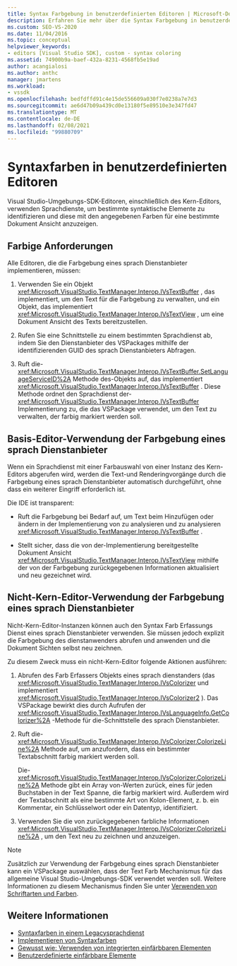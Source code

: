 ```yaml
---
title: Syntax Farbgebung in benutzerdefinierten Editoren | Microsoft-Dokumentation
description: Erfahren Sie mehr über die Syntax Farbgebung in benutzerdefinierten Editoren von Visual Studio Environment SDK, die die angegebenen Farben für eine bestimmte Dokument Ansicht anzeigt.
ms.custom: SEO-VS-2020
ms.date: 11/04/2016
ms.topic: conceptual
helpviewer_keywords:
- editors [Visual Studio SDK], custom - syntax coloring
ms.assetid: 74900b9a-baef-432a-8231-4568fb5e19ad
author: acangialosi
ms.author: anthc
manager: jmartens
ms.workload:
- vssdk
ms.openlocfilehash: bedfdffd91c4e15de556609a030f7e0238a7e7d3
ms.sourcegitcommit: ae6d47b09a439cd0e13180f5e89510e3e347fd47
ms.translationtype: MT
ms.contentlocale: de-DE
ms.lasthandoff: 02/08/2021
ms.locfileid: "99880709"
---
```

# <a name="syntax-coloring-in-custom-editors"></a>Syntaxfarben in benutzerdefinierten Editoren
Visual Studio-Umgebungs-SDK-Editoren, einschließlich des Kern-Editors, verwenden Sprachdienste, um bestimmte syntaktische Elemente zu identifizieren und diese mit den angegebenen Farben für eine bestimmte Dokument Ansicht anzuzeigen.

## <a name="colorization-requirements"></a>Farbige Anforderungen
 Alle Editoren, die die Farbgebung eines sprach Dienstanbieter implementieren, müssen:

1. Verwenden Sie ein Objekt <xref:Microsoft.VisualStudio.TextManager.Interop.IVsTextBuffer> , das implementiert, um den Text für die Farbgebung zu verwalten, und ein Objekt, das implementiert <xref:Microsoft.VisualStudio.TextManager.Interop.IVsTextView> , um eine Dokument Ansicht des Texts bereitzustellen.

2. Rufen Sie eine Schnittstelle zu einem bestimmten Sprachdienst ab, indem Sie den Dienstanbieter des VSPackages mithilfe der identifizierenden GUID des sprach Dienstanbieters Abfragen.

3. Ruft die- <xref:Microsoft.VisualStudio.TextManager.Interop.IVsTextBuffer.SetLanguageServiceID%2A> Methode des-Objekts auf, das implementiert <xref:Microsoft.VisualStudio.TextManager.Interop.IVsTextBuffer> . Diese Methode ordnet den Sprachdienst der- <xref:Microsoft.VisualStudio.TextManager.Interop.IVsTextBuffer> Implementierung zu, die das VSPackage verwendet, um den Text zu verwalten, der farbig markiert werden soll.

## <a name="core-editor-usage-of-a-language-services-colorizer"></a>Basis-Editor-Verwendung der Farbgebung eines sprach Dienstanbieter
 Wenn ein Sprachdienst mit einer Farbauswahl von einer Instanz des Kern-Editors abgerufen wird, werden die Text-und Renderingvorgänge durch die Farbgebung eines sprach Dienstanbieter automatisch durchgeführt, ohne dass ein weiterer Eingriff erforderlich ist.

 Die IDE ist transparent:

- Ruft die Farbgebung bei Bedarf auf, um Text beim Hinzufügen oder ändern in der Implementierung von zu analysieren und zu analysieren <xref:Microsoft.VisualStudio.TextManager.Interop.IVsTextBuffer> .

- Stellt sicher, dass die von der-Implementierung bereitgestellte Dokument Ansicht <xref:Microsoft.VisualStudio.TextManager.Interop.IVsTextView> mithilfe der von der Farbgebung zurückgegebenen Informationen aktualisiert und neu gezeichnet wird.

## <a name="non-core-editor-usage-of-a-language-services-colorizer"></a>Nicht-Kern-Editor-Verwendung der Farbgebung eines sprach Dienstanbieter
 Nicht-Kern-Editor-Instanzen können auch den Syntax Farb Erfassungs Dienst eines sprach Dienstanbieter verwenden. Sie müssen jedoch explizit die Farbgebung des dienstanwenders abrufen und anwenden und die Dokument Sichten selbst neu zeichnen.

 Zu diesem Zweck muss ein nicht-Kern-Editor folgende Aktionen ausführen:

1. Abrufen des Farb Erfassers Objekts eines sprach dienstanders (das <xref:Microsoft.VisualStudio.TextManager.Interop.IVsColorizer> und implementiert <xref:Microsoft.VisualStudio.TextManager.Interop.IVsColorizer2> ). Das VSPackage bewirkt dies durch Aufrufen der <xref:Microsoft.VisualStudio.TextManager.Interop.IVsLanguageInfo.GetColorizer%2A> -Methode für die-Schnittstelle des sprach Dienstanbieter.

2. Ruft die- <xref:Microsoft.VisualStudio.TextManager.Interop.IVsColorizer.ColorizeLine%2A> Methode auf, um anzufordern, dass ein bestimmter Textabschnitt farbig markiert werden soll.

     Die- <xref:Microsoft.VisualStudio.TextManager.Interop.IVsColorizer.ColorizeLine%2A> Methode gibt ein Array von-Werten zurück, eines für jeden Buchstaben in der Text Spanne, die farbig markiert wird. Außerdem wird der Textabschnitt als eine bestimmte Art von Kolon-Element, z. b. ein Kommentar, ein Schlüsselwort oder ein Datentyp, identifiziert.

3. Verwenden Sie die von zurückgegebenen farbliche Informationen <xref:Microsoft.VisualStudio.TextManager.Interop.IVsColorizer.ColorizeLine%2A> , um den Text neu zu zeichnen und anzuzeigen.

> [!NOTE]
> Zusätzlich zur Verwendung der Farbgebung eines sprach Dienstanbieter kann ein VSPackage auswählen, dass der Text Farb Mechanismus für das allgemeine Visual Studio-Umgebungs-SDK verwendet werden soll. Weitere Informationen zu diesem Mechanismus finden Sie unter [Verwenden von Schriftarten und Farben](/previous-versions/visualstudio/visual-studio-2015/extensibility/using-fonts-and-colors?preserve-view=true&view=vs-2015).

## <a name="see-also"></a>Weitere Informationen

- [Syntaxfarben in einem Legacysprachdienst](../extensibility/internals/syntax-coloring-in-a-legacy-language-service.md)
- [Implementieren von Syntaxfarben](../extensibility/internals/implementing-syntax-coloring.md)
- [Gewusst wie: Verwenden von integrierten einfärbbaren Elementen](../extensibility/internals/how-to-use-built-in-colorable-items.md)
- [Benutzerdefinierte einfärbbare Elemente](../extensibility/internals/custom-colorable-items.md)